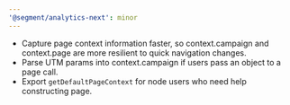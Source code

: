 ```yaml
---
'@segment/analytics-next': minor
---
```


- Capture page context information faster, so context.campaign and context.page are more resilient to quick navigation changes.
- Parse UTM params into context.campaign if users pass an object to a page call.
- Export `getDefaultPageContext` for node users who need help constructing page.
